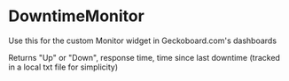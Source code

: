 DowntimeMonitor
===============

Use this for the custom Monitor widget in Geckoboard.com's dashboards

Returns "Up" or "Down", response time, time since last downtime (tracked in a local txt file for simplicity)
